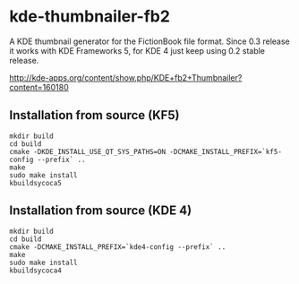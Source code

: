 kde-thumbnailer-fb2
===================

A KDE thumbnail generator for the FictionBook file format.
Since 0.3 release it works with KDE Frameworks 5, for KDE 4 just keep using 0.2 stable release.

http://kde-apps.org/content/show.php/KDE+fb2+Thumbnailer?content=160180

Installation from source (KF5)
------------------------

    mkdir build
    cd build
    cmake -DKDE_INSTALL_USE_QT_SYS_PATHS=ON -DCMAKE_INSTALL_PREFIX=`kf5-config --prefix` ..
    make
    sudo make install
    kbuildsycoca5

Installation from source (KDE 4)
------------------------

    mkdir build
    cd build
    cmake -DCMAKE_INSTALL_PREFIX=`kde4-config --prefix` ..
    make
    sudo make install
    kbuildsycoca4
